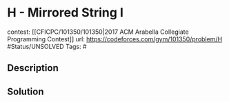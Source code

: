 # H - Mirrored String I

contest: [[CFICPC/101350/101350|2017 ACM Arabella Collegiate Programming Contest]]
url: https://codeforces.com/gym/101350/problem/H
#Status/UNSOLVED
Tags: #

## Description

## Solution

